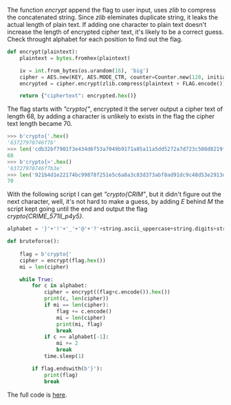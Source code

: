 

The function *encrypt* append the flag to user input, uses *zlib* to compress the concatenated string. Since *zlib* eleminates duplicate string, it leaks the actual length of plain text. If adding one character to plain text doesn't increase the length of encrypted cipher text, it's likely to be a correct guess. Check throught alphabet for each position to find out the flag.


```python
def encrypt(plaintext):
    plaintext = bytes.fromhex(plaintext)

    iv = int.from_bytes(os.urandom(16), 'big')
    cipher = AES.new(KEY, AES.MODE_CTR, counter=Counter.new(128, initial_value=iv))
    encrypted = cipher.encrypt(zlib.compress(plaintext + FLAG.encode()))

    return {"ciphertext": encrypted.hex()}
```

The flag starts with *"crypto{"*, encrypted it the server output a cipher text of length 68, by adding a character is unlikely to exists in the flag the cipher text length became 70. 

```python
>>> b'crypto{'.hex()
'63727970746f7b'
>>> len('cdb32bf7901f3e434d6f53a7049b9171a85a11a5dd5272a7d723c508d8219fc9d1ec')
68
>>> b'crypto{>'.hex()
'63727970746f7b3e'
>>> len('921b4d1e22174bc99878f251e5c6a8a3c83d373abf8ad91dc9c48d53e2913ddab3729b')
70
```

With the following script I can get *"crypto{CRIM"*, but it didn't figure out the next character, well, it's not hard to make a guess, by adding *E* behind *M* the script kept going until the end and output the flag *crypto{CRIME_571ll_p4y5}*.

```python
alphabet = '}'+'!'+'_'+'@'+'?'+string.ascii_uppercase+string.digits+string.ascii_lowercase

def bruteforce():
    
    flag = b'crypto{'
    cipher = encrypt(flag.hex())
    mi = len(cipher)

    while True:
        for c in alphabet:
            cipher = encrypt((flag+c.encode()).hex())
            print(c, len(cipher))
            if mi == len(cipher):
                flag += c.encode()
                mi = len(cipher)
                print(mi, flag)
                break
            if c == alphabet[-1]:
                mi += 2
                break
            time.sleep(1)

        if flag.endswith(b'}'): 
            print(flag)
            break
```

The full code is [here](https://github.com/onealmond/hacking-lab/blob/master/cryptohack/ctrime/ctrime.py).
